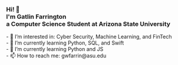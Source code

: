   <!-- Hi there! Feel free to make this your own but don't use my data. Attributions are welcomed --> 
<h3>Hi! 👋<br>I'm Gatlin Farrington<br> a Computer Science Student at Arizona State University</h3>
<p>
 - 👀 I’m interested in: Cyber Security, Machine Learning, and FinTech <br>
 - 🌱 I’m currently learning Python, SQL, and Swift <br>
 - 🌱 I’m currently learning Python and JS <br>
 - 📫 How to reach me: gwfarrin@asu.edu <br>
  </p>
 <!---


